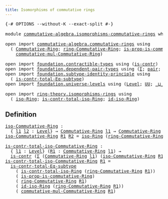 ```yaml
---
title: Isomorphisms of commutative rings
---
```


<pre class="Agda"><a id="59" class="Symbol">{-#</a> <a id="63" class="Keyword">OPTIONS</a> <a id="71" class="Pragma">--without-K</a> <a id="83" class="Pragma">--exact-split</a> <a id="97" class="Symbol">#-}</a>

<a id="102" class="Keyword">module</a> <a id="109" href="commutative-algebra.isomorphisms-commutative-rings.html" class="Module">commutative-algebra.isomorphisms-commutative-rings</a> <a id="160" class="Keyword">where</a>

<a id="167" class="Keyword">open</a> <a id="172" class="Keyword">import</a> <a id="179" href="commutative-algebra.commutative-rings.html" class="Module">commutative-algebra.commutative-rings</a> <a id="217" class="Keyword">using</a>
  <a id="225" class="Symbol">(</a> <a id="227" href="commutative-algebra.commutative-rings.html#1518" class="Function">Commutative-Ring</a><a id="243" class="Symbol">;</a> <a id="245" href="commutative-algebra.commutative-rings.html#1680" class="Function">ring-Commutative-Ring</a><a id="266" class="Symbol">;</a> <a id="268" href="commutative-algebra.commutative-rings.html#1276" class="Function">is-prop-is-commutative-Ring</a><a id="295" class="Symbol">;</a>
    <a id="301" href="commutative-algebra.commutative-rings.html#5539" class="Function">commutative-mul-Commutative-Ring</a><a id="333" class="Symbol">)</a>

<a id="336" class="Keyword">open</a> <a id="341" class="Keyword">import</a> <a id="348" href="foundation.contractible-types.html" class="Module">foundation.contractible-types</a> <a id="378" class="Keyword">using</a> <a id="384" class="Symbol">(</a><a id="385" href="foundation-core.contractible-types.html#993" class="Function">is-contr</a><a id="393" class="Symbol">)</a>
<a id="395" class="Keyword">open</a> <a id="400" class="Keyword">import</a> <a id="407" href="foundation.dependent-pair-types.html" class="Module">foundation.dependent-pair-types</a> <a id="439" class="Keyword">using</a> <a id="445" class="Symbol">(</a><a id="446" href="foundation-core.dependent-pair-types.html#502" class="Record">Σ</a><a id="447" class="Symbol">;</a> <a id="449" href="foundation-core.dependent-pair-types.html#575" class="InductiveConstructor">pair</a><a id="453" class="Symbol">;</a> <a id="455" href="foundation-core.dependent-pair-types.html#592" class="Field">pr1</a><a id="458" class="Symbol">;</a> <a id="460" href="foundation-core.dependent-pair-types.html#604" class="Field">pr2</a><a id="463" class="Symbol">)</a>
<a id="465" class="Keyword">open</a> <a id="470" class="Keyword">import</a> <a id="477" href="foundation.subtype-identity-principle.html" class="Module">foundation.subtype-identity-principle</a> <a id="515" class="Keyword">using</a>
  <a id="523" class="Symbol">(</a> <a id="525" href="foundation-core.subtype-identity-principle.html#1573" class="Function">is-contr-total-Eq-subtype</a><a id="550" class="Symbol">)</a>
<a id="552" class="Keyword">open</a> <a id="557" class="Keyword">import</a> <a id="564" href="foundation.universe-levels.html" class="Module">foundation.universe-levels</a> <a id="591" class="Keyword">using</a> <a id="597" class="Symbol">(</a><a id="598" href="Agda.Primitive.html#597" class="Postulate">Level</a><a id="603" class="Symbol">;</a> <a id="605" href="foundation-core.universe-levels.html#222" class="Primitive">UU</a><a id="607" class="Symbol">;</a> <a id="609" href="Agda.Primitive.html#810" class="Primitive Operator">_⊔_</a><a id="612" class="Symbol">)</a>

<a id="615" class="Keyword">open</a> <a id="620" class="Keyword">import</a> <a id="627" href="ring-theory.isomorphisms-rings.html" class="Module">ring-theory.isomorphisms-rings</a> <a id="658" class="Keyword">using</a>
  <a id="666" class="Symbol">(</a> <a id="668" href="ring-theory.isomorphisms-rings.html#5885" class="Function">iso-Ring</a><a id="676" class="Symbol">;</a> <a id="678" href="ring-theory.isomorphisms-rings.html#14421" class="Function">is-contr-total-iso-Ring</a><a id="701" class="Symbol">;</a> <a id="703" href="ring-theory.isomorphisms-rings.html#6836" class="Function">id-iso-Ring</a><a id="714" class="Symbol">)</a>
</pre>
## Definition

<pre class="Agda"><a id="iso-Commutative-Ring"></a><a id="744" href="commutative-algebra.isomorphisms-commutative-rings.html#744" class="Function">iso-Commutative-Ring</a> <a id="765" class="Symbol">:</a>
  <a id="769" class="Symbol">{</a> <a id="771" href="commutative-algebra.isomorphisms-commutative-rings.html#771" class="Bound">l1</a> <a id="774" href="commutative-algebra.isomorphisms-commutative-rings.html#774" class="Bound">l2</a> <a id="777" class="Symbol">:</a> <a id="779" href="Agda.Primitive.html#597" class="Postulate">Level</a><a id="784" class="Symbol">}</a> <a id="786" class="Symbol">→</a> <a id="788" href="commutative-algebra.commutative-rings.html#1518" class="Function">Commutative-Ring</a> <a id="805" href="commutative-algebra.isomorphisms-commutative-rings.html#771" class="Bound">l1</a> <a id="808" class="Symbol">→</a> <a id="810" href="commutative-algebra.commutative-rings.html#1518" class="Function">Commutative-Ring</a> <a id="827" href="commutative-algebra.isomorphisms-commutative-rings.html#774" class="Bound">l2</a> <a id="830" class="Symbol">→</a> <a id="832" href="foundation-core.universe-levels.html#222" class="Primitive">UU</a> <a id="835" class="Symbol">(</a><a id="836" href="commutative-algebra.isomorphisms-commutative-rings.html#771" class="Bound">l1</a> <a id="839" href="Agda.Primitive.html#810" class="Primitive Operator">⊔</a> <a id="841" href="commutative-algebra.isomorphisms-commutative-rings.html#774" class="Bound">l2</a><a id="843" class="Symbol">)</a>
<a id="845" href="commutative-algebra.isomorphisms-commutative-rings.html#744" class="Function">iso-Commutative-Ring</a> <a id="866" href="commutative-algebra.isomorphisms-commutative-rings.html#866" class="Bound">R1</a> <a id="869" href="commutative-algebra.isomorphisms-commutative-rings.html#869" class="Bound">R2</a> <a id="872" class="Symbol">=</a> <a id="874" href="ring-theory.isomorphisms-rings.html#5885" class="Function">iso-Ring</a> <a id="883" class="Symbol">(</a><a id="884" href="commutative-algebra.commutative-rings.html#1680" class="Function">ring-Commutative-Ring</a> <a id="906" href="commutative-algebra.isomorphisms-commutative-rings.html#866" class="Bound">R1</a><a id="908" class="Symbol">)</a> <a id="910" class="Symbol">(</a><a id="911" href="commutative-algebra.commutative-rings.html#1680" class="Function">ring-Commutative-Ring</a> <a id="933" href="commutative-algebra.isomorphisms-commutative-rings.html#869" class="Bound">R2</a><a id="935" class="Symbol">)</a>

<a id="is-contr-total-iso-Commutative-Ring"></a><a id="938" href="commutative-algebra.isomorphisms-commutative-rings.html#938" class="Function">is-contr-total-iso-Commutative-Ring</a> <a id="974" class="Symbol">:</a>
  <a id="978" class="Symbol">{</a> <a id="980" href="commutative-algebra.isomorphisms-commutative-rings.html#980" class="Bound">l1</a> <a id="983" class="Symbol">:</a> <a id="985" href="Agda.Primitive.html#597" class="Postulate">Level</a><a id="990" class="Symbol">}</a> <a id="992" class="Symbol">(</a><a id="993" href="commutative-algebra.isomorphisms-commutative-rings.html#993" class="Bound">R1</a> <a id="996" class="Symbol">:</a> <a id="998" href="commutative-algebra.commutative-rings.html#1518" class="Function">Commutative-Ring</a> <a id="1015" href="commutative-algebra.isomorphisms-commutative-rings.html#980" class="Bound">l1</a><a id="1017" class="Symbol">)</a> <a id="1019" class="Symbol">→</a>
  <a id="1023" href="foundation-core.contractible-types.html#993" class="Function">is-contr</a> <a id="1032" class="Symbol">(</a><a id="1033" href="foundation-core.dependent-pair-types.html#502" class="Record">Σ</a> <a id="1035" class="Symbol">(</a><a id="1036" href="commutative-algebra.commutative-rings.html#1518" class="Function">Commutative-Ring</a> <a id="1053" href="commutative-algebra.isomorphisms-commutative-rings.html#980" class="Bound">l1</a><a id="1055" class="Symbol">)</a> <a id="1057" class="Symbol">(</a><a id="1058" href="commutative-algebra.isomorphisms-commutative-rings.html#744" class="Function">iso-Commutative-Ring</a> <a id="1079" href="commutative-algebra.isomorphisms-commutative-rings.html#993" class="Bound">R1</a><a id="1081" class="Symbol">))</a>
<a id="1084" href="commutative-algebra.isomorphisms-commutative-rings.html#938" class="Function">is-contr-total-iso-Commutative-Ring</a> <a id="1120" href="commutative-algebra.isomorphisms-commutative-rings.html#1120" class="Bound">R1</a> <a id="1123" class="Symbol">=</a>
  <a id="1127" href="foundation-core.subtype-identity-principle.html#1573" class="Function">is-contr-total-Eq-subtype</a>
    <a id="1157" class="Symbol">(</a> <a id="1159" href="ring-theory.isomorphisms-rings.html#14421" class="Function">is-contr-total-iso-Ring</a> <a id="1183" class="Symbol">(</a><a id="1184" href="commutative-algebra.commutative-rings.html#1680" class="Function">ring-Commutative-Ring</a> <a id="1206" href="commutative-algebra.isomorphisms-commutative-rings.html#1120" class="Bound">R1</a><a id="1208" class="Symbol">))</a>
    <a id="1215" class="Symbol">(</a> <a id="1217" href="commutative-algebra.commutative-rings.html#1276" class="Function">is-prop-is-commutative-Ring</a><a id="1244" class="Symbol">)</a>
    <a id="1250" class="Symbol">(</a> <a id="1252" href="commutative-algebra.commutative-rings.html#1680" class="Function">ring-Commutative-Ring</a> <a id="1274" href="commutative-algebra.isomorphisms-commutative-rings.html#1120" class="Bound">R1</a><a id="1276" class="Symbol">)</a>
    <a id="1282" class="Symbol">(</a> <a id="1284" href="ring-theory.isomorphisms-rings.html#6836" class="Function">id-iso-Ring</a> <a id="1296" class="Symbol">(</a><a id="1297" href="commutative-algebra.commutative-rings.html#1680" class="Function">ring-Commutative-Ring</a> <a id="1319" href="commutative-algebra.isomorphisms-commutative-rings.html#1120" class="Bound">R1</a><a id="1321" class="Symbol">))</a>
    <a id="1328" class="Symbol">(</a> <a id="1330" href="commutative-algebra.commutative-rings.html#5539" class="Function">commutative-mul-Commutative-Ring</a> <a id="1363" href="commutative-algebra.isomorphisms-commutative-rings.html#1120" class="Bound">R1</a><a id="1365" class="Symbol">)</a>
</pre>